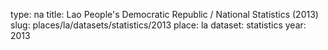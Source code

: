 type: na
title: Lao People's Democratic Republic / National Statistics (2013)
slug: places/la/datasets/statistics/2013
place: la
dataset: statistics
year: 2013
